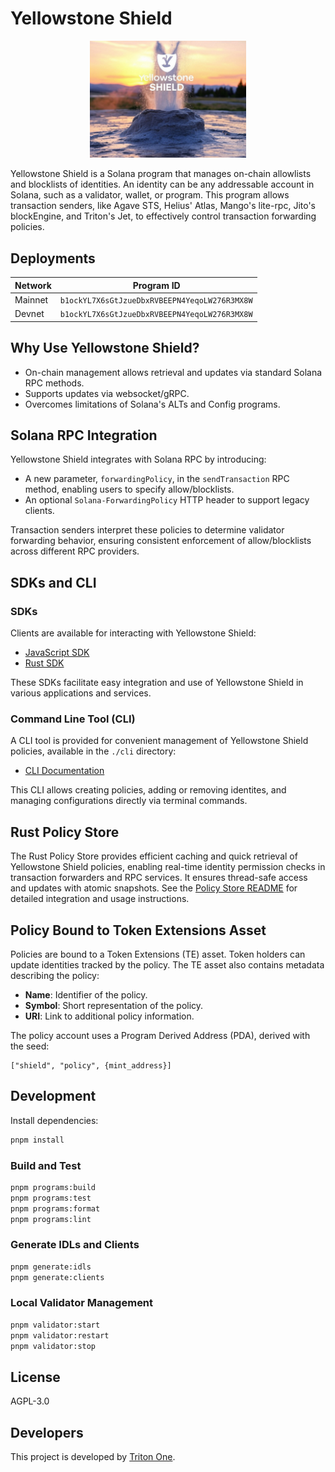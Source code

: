 # Yellowstone Shield

<p align="center">
  <img src="yellowstone-shield.jpg" alt="Yellowstone Shield" style="max-width: 250px;">
</p>

Yellowstone Shield is a Solana program that manages on-chain allowlists and blocklists of identities. An identity can be any addressable account in Solana, such as a validator, wallet, or program. This program allows transaction senders, like Agave STS, Helius' Atlas, Mango's lite-rpc, Jito's blockEngine, and Triton's Jet, to effectively control transaction forwarding policies.

## Deployments

| Network | Program ID                                    |
| ------- | --------------------------------------------- |
| Mainnet | `b1ockYL7X6sGtJzueDbxRVBEEPN4YeqoLW276R3MX8W` |
| Devnet  | `b1ockYL7X6sGtJzueDbxRVBEEPN4YeqoLW276R3MX8W` |

## Why Use Yellowstone Shield?

- On-chain management allows retrieval and updates via standard Solana RPC methods.
- Supports updates via websocket/gRPC.
- Overcomes limitations of Solana's ALTs and Config programs.

## Solana RPC Integration

Yellowstone Shield integrates with Solana RPC by introducing:

- A new parameter, `forwardingPolicy`, in the `sendTransaction` RPC method, enabling users to specify allow/blocklists.
- An optional `Solana-ForwardingPolicy` HTTP header to support legacy clients.

Transaction senders interpret these policies to determine validator forwarding behavior, ensuring consistent enforcement of allow/blocklists across different RPC providers.

## SDKs and CLI

### SDKs

Clients are available for interacting with Yellowstone Shield:

- [JavaScript SDK](./clients/js)
- [Rust SDK](./clients/rust)

These SDKs facilitate easy integration and use of Yellowstone Shield in various applications and services.

### Command Line Tool (CLI)

A CLI tool is provided for convenient management of Yellowstone Shield policies, available in the `./cli` directory:

- [CLI Documentation](./cli/README.md)

This CLI allows creating policies, adding or removing identites, and managing configurations directly via terminal commands.

## Rust Policy Store

The Rust Policy Store provides efficient caching and quick retrieval of Yellowstone Shield policies, enabling real-time identity permission checks in transaction forwarders and RPC services. It ensures thread-safe access and updates with atomic snapshots. See the [Policy Store README](./policy-store/README.md) for detailed integration and usage instructions.

## Policy Bound to Token Extensions Asset

Policies are bound to a Token Extensions (TE) asset. Token holders can update identities tracked by the policy. The TE asset also contains metadata describing the policy:

- **Name**: Identifier of the policy.
- **Symbol**: Short representation of the policy.
- **URI**: Link to additional policy information.

The policy account uses a Program Derived Address (PDA), derived with the seed:

```
["shield", "policy", {mint_address}]
```

## Development

Install dependencies:

```sh
pnpm install
```

### Build and Test

```sh
pnpm programs:build
pnpm programs:test
pnpm programs:format
pnpm programs:lint
```

### Generate IDLs and Clients

```sh
pnpm generate:idls
pnpm generate:clients
```

### Local Validator Management

```sh
pnpm validator:start
pnpm validator:restart
pnpm validator:stop
```

## License

AGPL-3.0

## Developers

This project is developed by [Triton One](https://triton.one/).
